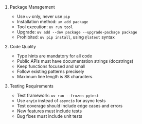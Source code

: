 1. Package Management
   - Use `uv` only, never use `pip`
   - Installation method: `uv add package`
   - Tool execution: `uv run tool`
   - Upgrade: `uv add --dev package --upgrade-package package`
   - Prohibited: `uv pip install`, using `@latest` syntax

2. Code Quality
   - Type hints are mandatory for all code
   - Public APIs must have documentation strings (docstrings)
   - Keep functions focused and small
   - Follow existing patterns precisely
   - Maximum line length is 88 characters

3. Testing Requirements
   - Test framework: `uv run --frozen pytest`
   - Use `anyio` instead of `asyncio` for async tests
   - Test coverage should include edge cases and errors
   - New features must include tests
   - Bug fixes must include unit tests